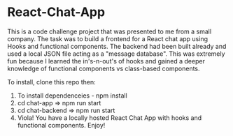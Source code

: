 # React-Chat-App
This is a code challenge project that was presented to me from a small company. The task was to build a frontend for a React chat app using Hooks and functional components. The backend had been built already and used a local JSON file acting as a "message database". This was extremely fun because I learned the in's-n-out's of hooks and gained a deeper knowledge of functional components vs class-based components. 

To install, clone this repo then: 

1. To install dependenceies - npm install 
2. cd chat-app => npm run start
3. cd chat-backend => npm run start
4. Viola! You have a locally hosted React Chat App with hooks and functional components. Enjoy!
